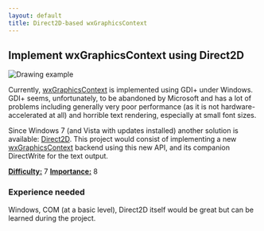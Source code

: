 ```yaml
---
layout: default
title: Direct2D-based wxGraphicsContext
---
```


## Implement wxGraphicsContext using Direct2D

![Drawing example](http://i.msdn.microsoft.com/ee413543.figure4%28en-us,MSDN.10%29.gif)

Currently,
[wxGraphicsContext](http://docs.wxwidgets.org/trunk/classwx_graphics_context.html)
is implemented using GDI+ under Windows. GDI+ seems, unfortunately, to be abandoned
by Microsoft and has a lot of problems including generally very poor performance (as
it is not hardware-accelerated at all) and horrible text rendering, especially
at small font sizes.

Since Windows 7 (and Vista with updates installed) another solution is
available:
[Direct2D](http://msdn.microsoft.com/en-us/library/windows/desktop/dd370990.aspx).
This project would consist of implementing a new
[wxGraphicsContext](http://docs.wxwidgets.org/trunk/classwx_graphics_context.html)
backend using this new API, and its companion DirectWrite for the text output.

[**Difficulty:**](../project-ratings) 7
[**Importance:**](../project-ratings) 8

### Experience needed

Windows, COM (at a basic level), Direct2D itself would be great but can be
learned during the project.
